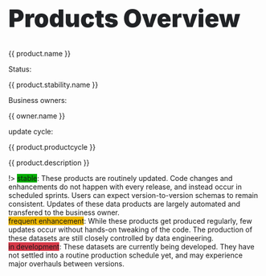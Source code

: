 <h1 style="font-size:3rem; margin:0 0 2rem 0; font-weight:900; color:#212326;">
Products Overview
</h1>
<div id="data-products" class="card-deck">
    <div v-for="product in products" 
        :key="product.name"
        class="card mb-3" style="min-width: 16rem;">
        <div class="card-header">
            <a :href="product.link">
                    <span class="product-name">
                        {{ product.name }}
                    </span>
                </a>
            <a :href="product.repo">
                <i class="fab fa-github fa-lg" style="color:#212326; margin: 0 0 2px 0;"></i>
            </a>
        </div>
        <div class="card-body">
            <div>
                <div>
                    <p class='product-labelname'>Status:</p>
                    <span 
                        v-bind:style="{background: product.stability.color}" 
                        class="label"
                    >
                        {{ product.stability.name }}
                    </span>
                </div>
                <div>
                    <p class="product-labelname">Business owners:</p>
                    <span
                        v-for="owner in product.businessowner"
                        v-bind:style="{background: owner.color}"
                        class="label"
                    >
                        {{ owner.name }}
                    </span>
                </div>
                <div>
                    <p class="product-labelname">update cycle:</p>
                    <span class="label">{{  product.productcycle }}</span>
                </div>
            </div>
            <p class="description">
                {{ product.description }}
            </p>
        </div>
    </div>
</div>

!> <span class="label" style="background:#00ae00">stable</span>: These products are routinely updated. Code changes and enhancements do not happen with every release, and instead occur in scheduled sprints. Users can expect version-to-version schemas to remain consistent. Updates of these data products are largely automated and transfered to the business owner.  
<span class="label" style="background:#edb700">frequent enhancement</span>: While these products get produced regularly, few updates occur without hands-on tweaking of the code. The production of these datasets are still closely controlled by data engineering.  
<span class="label" style="background:#d73a49">in development</span>: These datasets are currently being developed. They have not settled into a routine production schedule yet, and may experience major overhauls between versions.

<script>
    var edm = {name:'DCP EDM', color:'#0366d6'}
    var hed = {name:'DCP HED', color:'#ff006a'}
    var cp = {name:'DCP CP', color:'#170cf0'}
    var dcas = {name:'DCAS', color:'#c300ff'}
    var pop = {name:'DCP Population', color:'#4a8207'}
    var plancoord = {name:'DCP Planning Coordination', color:'#ed6802'}
    var stable = {name:'stable', color:'#00ae00'}
    var developing = {name:'in development', color:'#d73a49'}
    var enhancing = {name:'frequent enhancement', color:'#edb700'}
    var dataProducts = new Vue({
        el: '#data-products',
        data: {
            products: [
            {
                name: 'PLUTO',
                description: 'Contains over seventy tax lot, building, and geographic/political/administrative characteristics for NYC lots. \
                MapPLUTO is a combination of these attributes with the DOF Digital Tax Map, and is designed for GIS users.',
                businessowner: [edm],
                productcycle: 'Monthly',
                stability: stable,
                geometry: 'polygon',
                repo: 'https://github.com/NYCPlanning/db-pluto',
                link: '#/products/pluto'
            },
            {
                name: 'COLP',
                description: 'City Owned and Leased Properties: Contains property-level information about use, owning/leasing agency, location, and tenent agreements. Built from the DCAS Integrated Property Information System',
                businessowner: [edm, dcas],
                productcycle: 'NA',
                stability: developing,
                geometry: 'point',
                repo: 'https://github.com/NYCPlanning/db-colp',
                link: '#/products/colp'
            },
            {
                name: 'Facilities Database',
                description: 'Location and characteristics and categorization of more than 35,000 public facilities in NYC. This data is a standardized aggregation of other public datasets.',
                businessowner: [edm, cp],
                productcycle: 'Quarterly',
                stability: enhancing,
                geometry: 'point',
                repo: 'https://github.com/NYCPlanning/db-facilities',
                link: '#/products/facilities'
            },
            {
                name: 'Developments Database',
                description: 'Contains information about new building, demolitions, and alterations of buildings occuring since the 2010 Census. The purpose of this dataset is to capture development and residential growth over time. The primary input for this dataset is DOB jobs and occupancy data.',
                businessowner: [edm, hed, cp],
                productcycle: 'Bianually',
                stability: enhancing,
                geometry: 'point',
                repo: 'https://github.com/NYCPlanning/db-developments',
                link: '#/products/developments'
            },
            {
                name: 'Zoning Tax Lot Database',
                description: 'The database includes the zoning designations and zoning map associated with a specific tax block and lot.',
                businessowner: [edm],
                productcycle: 'Monthly',
                stability: stable,
                geometry: 'point',
                repo: 'https://github.com/NYCPlanning/db-zoningtaxlots',
                link: '#/products/ztl'
            },
            {
                name: 'Capital Projects Database',
                description: 'The database captures key data points on potential, planned, and ongoing capital projects sponsored or managed by a capital agency in and around NYC',
                businessowner: [edm, cp],
                productcycle: 'Monthly',
                stability: stable,
                geometry: 'point',
                repo: 'https://github.com/NYCPlanning/db-cpdb',
                link: '#/products/cpdb'
            },
            {
                name: 'Community Board Budget Requests',
                description: 'It is based on requests for future capital or expense projects submitted by each of NYC\'s 59 Community Boards. We \
                adds value to the submitted budget requests by creating geometries where possible for requested projects, \
                in the effort to map as many budget requests as possible.',
                businessowner: [edm, plancoord],
                productcycle: 'Bianually',
                stability: stable,
                geometry: 'point',
                repo: 'https://github.com/NYCPlanning/db-cbbt',
                link: '#/products/cbbr'
            },
            {
                name: 'Population Fact Finder',
                description: 'Population FactFinder allows you to easily define study areas within New York City and examine detailed population profiles showing critical demographic, social, economic, and housing statistics, and how these statistics have changed over time.',
                businessowner: [edm, pop],
                productcycle: 'Yearly',
                stability: stable,
                geometry: 'point',
                repo: 'https://github.com/NYCPlanning/db-acs',
                link: '#/products/acs'
            },
            {
                name: 'Geographic Research Quality Checks',
                description: 'This is a test suite we developed using Geosupport to help the Geographic research team to conduct data QAQC',
                businessowner: [edm],
                productcycle: 'Quaterly',
                stability: developing,
                geometry: 'point',
                repo: 'https://github.com/NYCPlanning/db-gru-qaqc',
                link: '#/products/gru-qaqc'
            }
        ]}
    })
</script>
